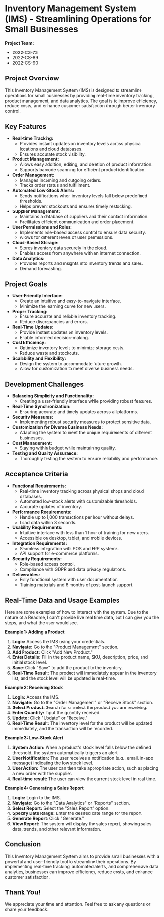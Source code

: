 # Inventory Management System (IMS) - Streamlining Operations for Small Businesses

**Project Team:**

* 2022-CS-73
* 2022-CS-89
* 2022-CS-90

## Project Overview

This Inventory Management System (IMS) is designed to streamline operations for small businesses by providing real-time inventory tracking, product management, and data analytics. The goal is to improve efficiency, reduce costs, and enhance customer satisfaction through better inventory control.

## Key Features

* **Real-time Tracking:**
    * Provides instant updates on inventory levels across physical locations and cloud databases.
    * Ensures accurate stock visibility.
* **Product Management:**
    * Allows easy addition, editing, and deletion of product information.
    * Supports barcode scanning for efficient product identification.
* **Order Management:**
    * Manages incoming and outgoing orders.
    * Tracks order status and fulfillment.
* **Automated Low-Stock Alerts:**
    * Sends notifications when inventory levels fall below predefined thresholds.
    * Helps prevent stockouts and ensures timely restocking.
* **Supplier Management:**
    * Maintains a database of suppliers and their contact information.
    * Facilitates efficient communication and order placement.
* **User Permissions and Roles:**
    * Implements role-based access control to ensure data security.
    * Allows for different levels of user permissions.
* **Cloud-Based Storage:**
    * Stores inventory data securely in the cloud.
    * Enables access from anywhere with an internet connection.
* **Data Analytics:**
    * Provides reports and insights into inventory trends and sales.
    * Demand forecasting.

## Project Goals

* **User-Friendly Interface:**
    * Create an intuitive and easy-to-navigate interface.
    * Minimize the learning curve for new users.
* **Proper Tracking:**
    * Ensure accurate and reliable inventory tracking.
    * Reduce discrepancies and errors.
* **Real-Time Updates:**
    * Provide instant updates on inventory levels.
    * Enable informed decision-making.
* **Cost Efficiency:**
    * Optimize inventory levels to minimize storage costs.
    * Reduce waste and stockouts.
* **Scalability and Flexibility:**
    * Design the system to accommodate future growth.
    * Allow for customization to meet diverse business needs.

## Development Challenges

* **Balancing Simplicity and Functionality:**
    * Creating a user-friendly interface while providing robust features.
* **Real-Time Synchronization:**
    * Ensuring accurate and timely updates across all platforms.
* **Security Measures:**
    * Implementing robust security measures to protect sensitive data.
* **Customization for Diverse Business Needs:**
    * Adapting the system to meet the unique requirements of different businesses.
* **Cost Management:**
    * Staying within budget while maintaining quality.
* **Testing and Quality Assurance:**
    * Thoroughly testing the system to ensure reliability and performance.

## Acceptance Criteria

* **Functional Requirements:**
    * Real-time inventory tracking across physical shops and cloud databases.
    * Automated low-stock alerts with customizable thresholds.
    * Accurate updates of inventory.
* **Performance Requirements:**
    * Handle up to 1,000 transactions per hour without delays.
    * Load data within 3 seconds.
* **Usability Requirements:**
    * Intuitive interface with less than 1 hour of training for new users.
    * Accessible on desktop, tablet, and mobile devices.
* **Integration Requirements:**
    * Seamless integration with POS and ERP systems.
    * API support for e-commerce platforms.
* **Security Requirements:**
    * Role-based access control.
    * Compliance with GDPR and data privacy regulations.
* **Deliverables:**
    * Fully functional system with user documentation.
    * Training materials and 6 months of post-launch support.

## Real-Time Data and Usage Examples

Here are some examples of how to interact with the system. Due to the nature of a Readme, I can't provide live real time data, but I can give you the steps, and what the user would see.

**Example 1: Adding a Product**

1.  **Login:** Access the IMS using your credentials.
2.  **Navigate:** Go to the "Product Management" section.
3.  **Add Product:** Click "Add New Product."
4.  **Enter Details:** Fill in the product name, SKU, description, price, and initial stock level.
5.  **Save:** Click "Save" to add the product to the inventory.
6.  **Real-Time Result:** The product will immediately appear in the inventory list, and the stock level will be updated in real-time.

**Example 2: Receiving Stock**

1.  **Login:** Access the IMS.
2.  **Navigate:** Go to the "Order Management" or "Receive Stock" section.
3.  **Select Product:** Search for or select the product you are receiving.
4.  **Enter Quantity:** Input the quantity received.
5.  **Update:** Click "Update" or "Receive."
6.  **Real-Time Result:** The inventory level for the product will be updated immediately, and the transaction will be recorded.

**Example 3: Low-Stock Alert**

1.  **System Action:** When a product's stock level falls below the defined threshold, the system automatically triggers an alert.
2.  **User Notification:** The user receives a notification (e.g., email, in-app message) indicating the low stock level.
3.  **User Action:** The user can then take appropriate action, such as placing a new order with the supplier.
4.  **Real-time result:** The user can view the current stock level in real time.

**Example 4: Generating a Sales Report**

1.  **Login:** Login to the IMS.
2.  **Navigate:** Go to the "Data Analytics" or "Reports" section.
3.  **Select Report:** Select the "Sales Report" option.
4.  **Specify Date Range:** Enter the desired date range for the report.
5.  **Generate Report:** Click "Generate."
6.  **View Report:** The system will display the sales report, showing sales data, trends, and other relevant information.

## Conclusion

This Inventory Management System aims to provide small businesses with a powerful and user-friendly tool to streamline their operations. By implementing real-time tracking, automated alerts, and comprehensive data analytics, businesses can improve efficiency, reduce costs, and enhance customer satisfaction.

## Thank You!

We appreciate your time and attention. Feel free to ask any questions or share your feedback.
